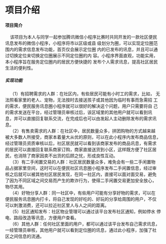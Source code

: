 # 项目介绍

#### 项目简介
&nbsp;&nbsp;&nbsp;&nbsp;该项目为本人与同学一起参加腾讯微信小程序比赛时共同开发的一款社区便民讯息发布的微信小程序，小程序将市以区级或县 级划分为圈，可以实现定位圈范围内的需求信息发布功能，首页仅会展示定位圈 内的已发布的讯息，并且可以通过切换定位来切换定位圈展示不同定位圈的内 容。小程序界面直观，功能实用，本小程序旨在服务定位圈内的居民方便快捷的 发布个人需求讯息，提高社区居民生活的便利性。

##### 实现功能
&nbsp;&nbsp;&nbsp;&nbsp;（1）有招聘需求的人群：在社区内，有些居民可能有小时工的需求，比如， 无法照看家里的老人、宠物，无法按时去接送孩子或其他因为临时有事而急需招 工的需求，便民服务讯息圈小程序就可以很好的解决这个问题，用户只需要将自 己的需求发送在平台，经过管理员审核过后，该区域里的其他用户就可以看到讯 息，并可以直接回复联系交流，在完成后也可以由发起人主动删除发布的需求讯息。  
&nbsp;&nbsp;&nbsp;&nbsp;（2）有售卖需求的人群：在社区中，居民数量众多，拼团购物的方式越来越 被大多数人所接受，商家本着量大从优的原则，可以在此小程序内发布商品信息， 经过管理员资质审核以后，社区居民就可以看到该商家发布的商品讯息，有需求 的居民可以直接回复联系商家订购，商家直接送货到小区，这样既方便了社区居 民，也消除了商家因卖不出货的后顾之忧，形成良性互动。   
&nbsp;&nbsp;&nbsp;&nbsp;（3）有二手闲置交易的人群：社区居民数量众多，难免会有一些二手闲置物 品占据家里空间，这时可以在便民社区讯息圈小程序发布二手闲置信息，经过审 核之后就可以被其他社区居民发现，在同一社区内，直接可以面对面交易，避免 了因为不同区域之间交易而产生的欺诈行为，使得二手闲置交易更加安全放心， 物尽其用。  
&nbsp;&nbsp;&nbsp;&nbsp;（4）好物分享人群：同一社区中，有些用户可能有分享好物的需求，可以在 便民服务讯息圈内打卡，将自己发现的好吃的、好玩的分享给周围的用户，不仅 可以刺激消费，还可以拉近社区里人与人之间的距离。  
&nbsp;&nbsp;&nbsp;&nbsp;（5）社区通知发布：社区物业管理可以通过该平台发布社区通知，例如停水 停电、路段改造等讯息，方便用户查看。   
&nbsp;&nbsp;&nbsp;&nbsp;（6）其他人群：任何社区里面的用户，都可以通过该平台发布自己需求讯息， 一经管理员审核，其他用户就可以看到定位圈的讯息，通过此小程序，加强了社 区之间信息的流通。  
